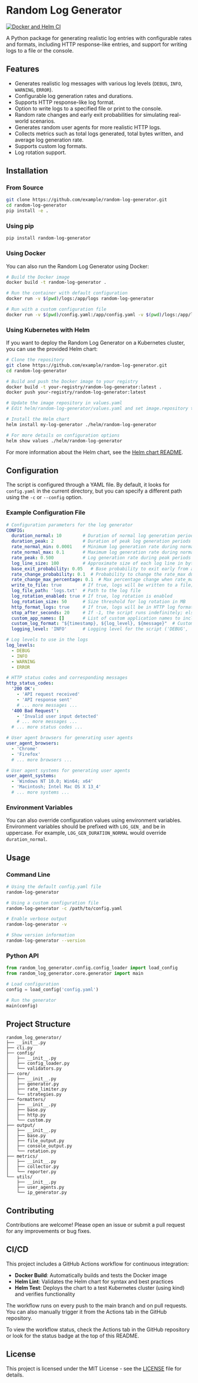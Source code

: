 # Random Log Generator

[![Docker and Helm CI](https://github.com/example/random-log-generator/actions/workflows/docker-helm-ci.yml/badge.svg)](https://github.com/example/random-log-generator/actions/workflows/docker-helm-ci.yml)

A Python package for generating realistic log entries with configurable rates and formats, including HTTP response-like entries, and support for writing logs to a file or the console.

## Features

- Generates realistic log messages with various log levels (`DEBUG`, `INFO`, `WARNING`, `ERROR`).
- Configurable log generation rates and durations.
- Supports HTTP response-like log format.
- Option to write logs to a specified file or print to the console.
- Random rate changes and early exit probabilities for simulating real-world scenarios.
- Generates random user agents for more realistic HTTP logs.
- Collects metrics such as total logs generated, total bytes written, and average log generation rate.
- Supports custom log formats.
- Log rotation support.

## Installation

### From Source

```bash
git clone https://github.com/example/random-log-generator.git
cd random-log-generator
pip install -e .
```

### Using pip

```bash
pip install random-log-generator
```

### Using Docker

You can also run the Random Log Generator using Docker:

```bash
# Build the Docker image
docker build -t random-log-generator .

# Run the container with default configuration
docker run -v $(pwd)/logs:/app/logs random-log-generator

# Run with a custom configuration file
docker run -v $(pwd)/config.yaml:/app/config.yaml -v $(pwd)/logs:/app/logs random-log-generator --config config.yaml
```

### Using Kubernetes with Helm

If you want to deploy the Random Log Generator on a Kubernetes cluster, you can use the provided Helm chart:

```bash
# Clone the repository
git clone https://github.com/example/random-log-generator.git
cd random-log-generator

# Build and push the Docker image to your registry
docker build -t your-registry/random-log-generator:latest .
docker push your-registry/random-log-generator:latest

# Update the image repository in values.yaml
# Edit helm/random-log-generator/values.yaml and set image.repository to your-registry/random-log-generator

# Install the Helm chart
helm install my-log-generator ./helm/random-log-generator

# For more details on configuration options
helm show values ./helm/random-log-generator
```

For more information about the Helm chart, see the [Helm chart README](./helm/random-log-generator/README.md).

## Configuration

The script is configured through a YAML file. By default, it looks for `config.yaml` in the current directory, but you can specify a different path using the `-c` or `--config` option.

### Example Configuration File

```yaml
# Configuration parameters for the log generator
CONFIG:
  duration_normal: 10        # Duration of normal log generation periods in seconds
  duration_peak: 2           # Duration of peak log generation periods in seconds
  rate_normal_min: 0.0001    # Minimum log generation rate during normal periods (MB/s)
  rate_normal_max: 0.1       # Maximum log generation rate during normal periods (MB/s)
  rate_peak: 0.500           # Log generation rate during peak periods (MB/s)
  log_line_size: 100         # Approximate size of each log line in bytes
  base_exit_probability: 0.05   # Base probability to exit early from a log generation segment
  rate_change_probability: 0.1  # Probability to change the rate_max during random rate generation
  rate_change_max_percentage: 0.1  # Max percentage change when rate_max is altered
  write_to_file: true        # If true, logs will be written to a file; if false, logs will be printed to stdout
  log_file_path: 'logs.txt'  # Path to the log file
  log_rotation_enabled: true # If true, log rotation is enabled
  log_rotation_size: 50      # Size threshold for log rotation in MB
  http_format_logs: true     # If true, logs will be in HTTP log format
  stop_after_seconds: 20     # If -1, the script runs indefinitely; else, stops after specified seconds
  custom_app_names: []       # List of custom application names to include in logs
  custom_log_format: "${timestamp}, ${log_level}, ${message}"  # Custom format string for logs
  logging_level: 'INFO'      # Logging level for the script ('DEBUG', 'INFO', 'WARNING', 'ERROR')

# Log levels to use in the logs
log_levels:
  - DEBUG
  - INFO
  - WARNING
  - ERROR

# HTTP status codes and corresponding messages
http_status_codes:
  '200 OK':
    - 'API request received'
    - 'API response sent'
    # ... more messages ...
  '400 Bad Request':
    - 'Invalid user input detected'
    # ... more messages ...
  # ... more status codes ...

# User agent browsers for generating user agents
user_agent_browsers:
  - 'Chrome'
  - 'Firefox'
  # ... more browsers ...

# User agent systems for generating user agents
user_agent_systems:
  - 'Windows NT 10.0; Win64; x64'
  - 'Macintosh; Intel Mac OS X 13_4'
  # ... more systems ...
```

### Environment Variables

You can also override configuration values using environment variables. Environment variables should be prefixed with `LOG_GEN_` and be in uppercase. For example, `LOG_GEN_DURATION_NORMAL` would override `duration_normal`.

## Usage

### Command Line

```bash
# Using the default config.yaml file
random-log-generator

# Using a custom configuration file
random-log-generator -c /path/to/config.yaml

# Enable verbose output
random-log-generator -v

# Show version information
random-log-generator --version
```

### Python API

```python
from random_log_generator.config.config_loader import load_config
from random_log_generator.core.generator import main

# Load configuration
config = load_config('config.yaml')

# Run the generator
main(config)
```

## Project Structure

```
random_log_generator/
├── __init__.py
├── cli.py
├── config/
│   ├── __init__.py
│   ├── config_loader.py
│   └── validators.py
├── core/
│   ├── __init__.py
│   ├── generator.py
│   ├── rate_limiter.py
│   └── strategies.py
├── formatters/
│   ├── __init__.py
│   ├── base.py
│   ├── http.py
│   └── custom.py
├── output/
│   ├── __init__.py
│   ├── base.py
│   ├── file_output.py
│   ├── console_output.py
│   └── rotation.py
├── metrics/
│   ├── __init__.py
│   ├── collector.py
│   └── reporter.py
└── utils/
    ├── __init__.py
    ├── user_agents.py
    └── ip_generator.py
```

## Contributing

Contributions are welcome! Please open an issue or submit a pull request for any improvements or bug fixes.

## CI/CD

This project includes a GitHub Actions workflow for continuous integration:

- **Docker Build**: Automatically builds and tests the Docker image
- **Helm Lint**: Validates the Helm chart for syntax and best practices
- **Helm Test**: Deploys the chart to a test Kubernetes cluster (using kind) and verifies functionality

The workflow runs on every push to the main branch and on pull requests. You can also manually trigger it from the Actions tab in the GitHub repository.

To view the workflow status, check the Actions tab in the GitHub repository or look for the status badge at the top of this README.

## License

This project is licensed under the MIT License - see the [LICENSE](LICENSE) file for details.
